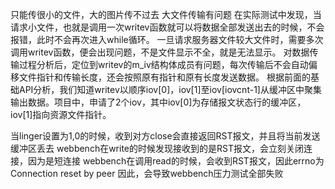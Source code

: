 只能传很小的文件，大的图片传不过去
大文件传输有问题
在实际测试中发现，当请求小文件，也就是调用一次writev函数就可以将数据全部发送出去的时候，不会报错，此时不会再次进入while循环。
一旦请求服务器文件较大文件时，需要多次调用writev函数，便会出现问题，不是文件显示不全，就是无法显示。
对数据传输过程分析后，定位到writev的m_iv结构体成员有问题，每次传输后不会自动偏移文件指针和传输长度，还会按照原有指针和原有长度发送数据。
根据前面的基础API分析，我们知道writev以顺序iov[0]，iov[1]至iov[iovcnt-1]从缓冲区中聚集输出数据。项目中，申请了2个iov，其中iov[0]为存储报文状态行的缓冲区，iov[1]指向资源文件指针。

当linger设置为1,0的时候，收到对方close会直接返回RST报文，并且将当前发送缓冲区丢去
webbench在write的时候发现接收到的是RST报文，会立刻关闭连接，因为是短连接
webbench在调用read的时候，会收到RST报文，因此errno为Connection reset by peer
因此，会导致webbench压力测试全部失败
